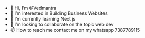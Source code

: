 - 👋 Hi, I’m @Vedmantra
- 👀 I’m interested in Building Business Websites
- 🌱 I’m currently learning Next js
- 💞️ I’m looking to collaborate on the topic web dev
- 📫 How to reach me contact me on my whatsapp 7387789115

<!---
Vedmantra/Vedmantra is a ✨ special ✨ repository because its `README.md` (this file) appears on your GitHub profile.
You can click the Preview link to take a look at your changes.
--->
